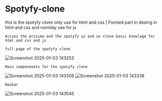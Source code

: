 # Spotyfy-clone
 this is the spotyfy clone only use for html and css  | Fronted part in desing in html and css and normlay use for js 
```
Accses the priview and the spotyfy ui and ux clone basic knowlage for html and css and js
```
```
full page of the spotyfy clone
```
![Screenshot 2025-01-03 143253](https://github.com/user-attachments/assets/68ae0bac-fb38-4a1a-9b6b-b277c7636d5e)
```
Main componenets for the spotyfy clone
```
![Screenshot 2025-01-03 143308](https://github.com/user-attachments/assets/7657f5a5-3165-4012-9109-a35fe305f7e8)
![Screenshot 2025-01-03 143338](https://github.com/user-attachments/assets/ace3fe67-fce1-4c49-a17d-2c23ad4d36a9)
```
Navbar
```
![Screenshot 2025-01-03 143545](https://github.com/user-attachments/assets/bcaa1c2e-bf6e-494d-9e28-db289efa985a)
